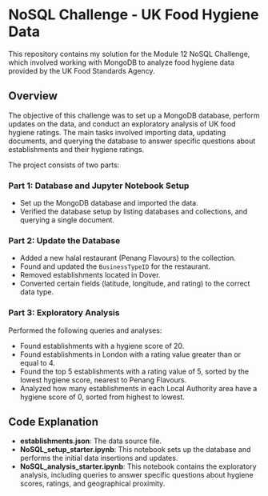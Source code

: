 # NoSQL Challenge - UK Food Hygiene Data

This repository contains my solution for the Module 12 NoSQL Challenge, which involved working with MongoDB to analyze food hygiene data provided by the UK Food Standards Agency.

## Overview

The objective of this challenge was to set up a MongoDB database, perform updates on the data, and conduct an exploratory analysis of UK food hygiene ratings. The main tasks involved importing data, updating documents, and querying the database to answer specific questions about establishments and their hygiene ratings.

The project consists of two parts:

### Part 1: Database and Jupyter Notebook Setup
- Set up the MongoDB database and imported the data.
- Verified the database setup by listing databases and collections, and querying a single document.

### Part 2: Update the Database
- Added a new halal restaurant (Penang Flavours) to the collection.
- Found and updated the `BusinessTypeID` for the restaurant.
- Removed establishments located in Dover.
- Converted certain fields (latitude, longitude, and rating) to the correct data type.

### Part 3: Exploratory Analysis
Performed the following queries and analyses:
- Found establishments with a hygiene score of 20.
- Found establishments in London with a rating value greater than or equal to 4.
- Found the top 5 establishments with a rating value of 5, sorted by the lowest hygiene score, nearest to Penang Flavours.
- Analyzed how many establishments in each Local Authority area have a hygiene score of 0, sorted from highest to lowest.

## Code Explanation

- **establishments.json**: The data source file.
- **NoSQL_setup_starter.ipynb**: This notebook sets up the database and performs the initial data insertions and updates.
- **NoSQL_analysis_starter.ipynb**: This notebook contains the exploratory analysis, including queries to answer specific questions about hygiene scores, ratings, and geographical proximity.
